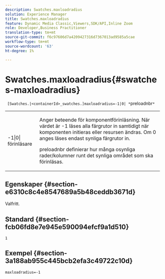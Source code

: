 ```yaml
---
description: Swatches.maxloadradius
solution: Experience Manager
title: Swatches.maxloadradius
feature: Dynamic Media Classic,Viewers,SDK/API,Inline Zoom
role: Developer,Business Practitioner
translation-type: tm+mt
source-git-commit: f6c97606d7a4209427316d7367013ad9585a5cae
workflow-type: tm+mt
source-wordcount: '63'
ht-degree: 1%

---
```



# Swatches.maxloadradius{#swatches-maxloadradius}

` [Swatches.|<containerId>_swatches.]maxloadradius=-1|0| *`preloadnbr`*`

<table id="table_4A27394B6B4347D69CAC5A59EE0FBC6F"> 
 <tbody> 
  <tr> 
   <td colname="col1"> <p><span class="codeph"> -1|0|<span class="varname"> förinläsare</span></span> </p> </td> 
   <td colname="col2"> <p> Anger beteende för komponentförinläsning. När värdet är <span class="codeph"> -1</span> läses alla färgrutor in samtidigt när komponenten initieras eller resursen ändras. Om <span class="codeph"> 0</span> anges läses endast synliga färgrutor in. </p> <p><span class="codeph"> <span class="varname"> preloadnbr</span></span> definierar hur många osynliga rader/kolumner runt det synliga området som ska förinläsas. </p> </td> 
  </tr> 
 </tbody> 
</table>

## Egenskaper {#section-e6310c8c4e8547689a5b48ceddb3671d}

Valfritt.

## Standard {#section-fcb06fd8e7e945e590094efcf9a1d510}

`1`

## Exempel {#section-3a188ab955c445bcb2efa3c49722c10d}

`maxloadradius=-1`
